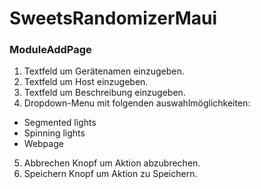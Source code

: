 # SweetsRandomizerMaui

### ModuleAddPage
1. Textfeld um Gerätenamen einzugeben.
2. Textfeld um Host einzugeben.
3. Textfeld um Beschreibung einzugeben.
4. Dropdown-Menu mit folgenden auswahlmöglichkeiten: 
- Segmented lights
- Spinning lights
- Webpage

5. Abbrechen Knopf um Aktion abzubrechen.
6. Speichern Knopf um Aktion zu Speichern.


